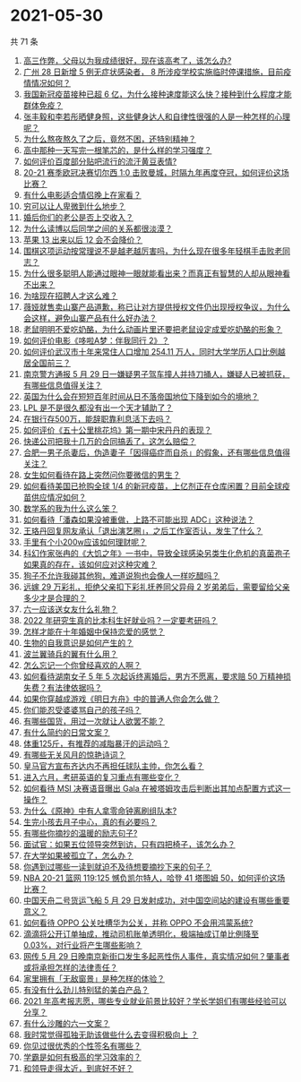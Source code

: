 # 2021-05-30

共 71 条

<!-- BEGIN -->
<!-- 最后更新时间 Sun May 30 2021 08:39:52 GMT+0800 (China Standard Time) -->

1. [高三作弊，父母以为我成绩很好，现在该高考了，该怎么办?](https://www.zhihu.com/question/461546823)
2. [广州 28 日新增 5 例无症状感染者， 8
   所涉疫学校实施临时停课措施，目前疫情情况如何？](https://www.zhihu.com/question/461901108)
3. [我国新冠疫苗接种已超 6
   亿，为什么接种速度能这么快？接种到什么程度才能群体免疫？](https://www.zhihu.com/question/462054245)
4. [张丰毅和李若彤晒健身照，这些健身达人和自律性很强的人是一种怎样的心理呢？](https://www.zhihu.com/question/459415948)
5. [为什么熬夜熬久了之后，竟然不困，还特别精神？](https://www.zhihu.com/question/303134019)
6. [高中那种一天写完一根笔芯的，是什么样的学习强度？](https://www.zhihu.com/question/388312652)
7. [如何评价百度部分贴吧流行的流汗黄豆表情?](https://www.zhihu.com/question/431951953)
8. [20-21 赛季欧冠决赛切尔西 1:0
   击败曼城，时隔九年再度夺冠，如何评价这场比赛？](https://www.zhihu.com/question/462143896)
9. [有什么电影适合情侣晚上在家看？](https://www.zhihu.com/question/358887778)
10. [穷可以让人卑微到什么地步？](https://www.zhihu.com/question/316979063)
11. [婚后你们的老公是否上交收入？](https://www.zhihu.com/question/446421532)
12. [为什么读博以后同学之间的关系都很淡漠？](https://www.zhihu.com/question/437021655)
13. [苹果 13 出来以后 12 会不会降价？](https://www.zhihu.com/question/451198251)
14. [围棋这项运动按常理说不是越老越厉害吗，为什么现在很多年轻棋手击败老同志？](https://www.zhihu.com/question/432357129)
15. [为什么很多聪明人能通过眼神一眼就能看出来？而真正有智慧的人却从眼神看不出来？](https://www.zhihu.com/question/55333539)
16. [为啥现在招聘人才这么难？](https://www.zhihu.com/question/454330385)
17. [薇娅就售卖山寨产品道歉，称已让对方提供授权文件仍出现授权争议，为什么会这样，避免山寨产品有什么好办法？](https://www.zhihu.com/question/461988510)
18. [老鼠明明不爱吃奶酪，为什么动画片里还要把老鼠设定成爱吃奶酪的形象？](https://www.zhihu.com/question/454363021)
19. [如何评价电影《哆啦A梦：伴我同行 2》？](https://www.zhihu.com/question/390164272)
20. [如何评价武汉市十年来常住人口增加 254.11
    万人，同时大学学历人口比例越居全国前三？](https://www.zhihu.com/question/461642433)
21. [南京警方通报 5 月 29
    日一嫌疑男子驾车撞人并持刀捅人，嫌疑人已被抓获，有哪些信息值得关注？](https://www.zhihu.com/question/462129219)
22. [英国为什么会在短短百年时间从日不落帝国地位下降到如今的境地？](https://www.zhihu.com/question/458600603)
23. [LPL 是不是很久都没有出一个天才辅助了？](https://www.zhihu.com/question/460740647)
24. [在银行存500万，能辞职靠利息活下去吗？](https://www.zhihu.com/question/347518117)
25. [如何评价《五十公里桃花坞》第一期中宋丹丹的表现？](https://www.zhihu.com/question/460852707)
26. [快递公司把我十几万的合同搞丢了，这怎么赔偿？](https://www.zhihu.com/question/374980406)
27. [合肥一男子杀妻后，伪造妻子「因得癌症而自杀」的假象，还有哪些信息值得关注？](https://www.zhihu.com/question/461886353)
28. [女生如何看待在路上突然问你要微信的男生？](https://www.zhihu.com/question/320105658)
29. [如何看待美国已抢购全球 1/4
    的新冠疫苗，上亿剂正在仓库闲置？目前全球疫苗供应情况如何？](https://www.zhihu.com/question/460152630)
30. [数学系的我为什么这么笨？](https://www.zhihu.com/question/461756255)
31. [如何看待「潘森如果没被重做，上路不可能出现 ADC」这种说法？](https://www.zhihu.com/question/457008736)
32. [王珞丹回复网友承认「退出演艺圈」，之后工作室否认，发生了什么？](https://www.zhihu.com/question/461310414)
33. [手里有个小200w应该如何理财呢？](https://www.zhihu.com/question/458397585)
34. [科幻作家张冉的《大饥之年》一书中，导致全球感染另类生化危机的真菌孢子如果真的存在，该如何应对这种灾难？](https://www.zhihu.com/question/368901650)
35. [狗子不允许我碰其他狗，难道说狗也会像人一样吃醋吗？](https://www.zhihu.com/question/461721289)
36. [远嫁 29 万彩礼，拒绝父亲扣下彩礼抚养同父异母 2
    岁弟弟后，需要留给父亲多少才是合理的？](https://www.zhihu.com/question/461285207)
37. [六一应该送女友什么礼物？](https://www.zhihu.com/question/60285884)
38. [2022 年研究生真的比本科生好就业吗？一定要考研吗？](https://www.zhihu.com/question/461310407)
39. [怎样才能在十年婚姻中保持恋爱的感觉？](https://www.zhihu.com/question/458200334)
40. [生物的自我意识是如何产生的？](https://www.zhihu.com/question/459715465)
41. [波兰翼骑兵的翼有什么用？](https://www.zhihu.com/question/55305997)
42. [怎么忘记一个你曾经喜欢的人啊？](https://www.zhihu.com/question/460591788)
43. [如何看待湖南女子 5 年 5 次起诉终离婚后，男方不愿离，要求赔 50
    万精神损失费？有法律依据吗？](https://www.zhihu.com/question/461885174)
44. [如果你穿越成游戏《明日方舟》中的普通人你会怎么做？](https://www.zhihu.com/question/461164416)
45. [你们能忍受婆婆骂自己的孩子吗？](https://www.zhihu.com/question/454976302)
46. [有哪些国货，用过一次就让人欲罢不能？](https://www.zhihu.com/question/393594038)
47. [有什么简约的日常文案？](https://www.zhihu.com/question/453999428)
48. [体重125斤，有推荐的减脂暴汗的运动吗？](https://www.zhihu.com/question/459003254)
49. [有哪些无关风月的惊艳诗词？](https://www.zhihu.com/question/454234983)
50. [皇马官方宣布齐达内不再担任球队主帅，你怎么看？](https://www.zhihu.com/question/461715792)
51. [进入六月，考研英语的复习重点有哪些变化？](https://www.zhihu.com/question/397257214)
52. [如何看待 MSI 决赛语音曝出 Gala
    在被塔姆攻击后判断出其加点配置方式这一操作？](https://www.zhihu.com/question/461780557)
53. [为什么《原神》中有人拿零命钟离刷组队本?](https://www.zhihu.com/question/460950761)
54. [生完小孩去月子中心，真的有必要吗？](https://www.zhihu.com/question/350300161)
55. [有哪些你摘抄的温暖的励志句子?](https://www.zhihu.com/question/435739334)
56. [面试官：如果五位领导突然到访，只有四把椅子，该怎么办？](https://www.zhihu.com/question/456412666)
57. [在大学如果被孤立了，怎么办？](https://www.zhihu.com/question/455681882)
58. [你遇到过哪些一读到就迫不及待想要摘抄下来的句子？](https://www.zhihu.com/question/456839676)
59. [NBA 20-21 篮网 119:125 憾负凯尔特人，哈登 41 塔图姆
    50，如何评价这场比赛？](https://www.zhihu.com/question/461978153)
60. [中国天舟二号货运飞船 5 月 29
    日发射成功，对中国空间站的建设有哪些重要意义？](https://www.zhihu.com/question/460289721)
61. [如何看待 OPPO 公关吐槽华为公关，并称 OPPO
    不会用鸿蒙系统?](https://www.zhihu.com/question/461394382)
62. [滴滴将公开订单抽成，推动司机账单透明化，极端抽成订单比例降至
    0.03%，对行业将产生哪些影响？](https://www.zhihu.com/question/461562442)
63. [网传 5 月 29
    日晚南京新街口发生多起恶性伤人事件，真实情况如何？肇事者或将承担怎样的法律责任？](https://www.zhihu.com/question/462117183)
64. [家里拥有「无敌窗景」是种怎样的体验？](https://www.zhihu.com/question/459289624)
65. [有没有什么劲儿特别猛的美白产品？](https://www.zhihu.com/question/441955092)
66. [2021
    年高考报志愿，哪些专业就业前景比较好？学长学姐们有哪些经验可以分享？](https://www.zhihu.com/question/458812643)
67. [有什么沙雕的六一文案？](https://www.zhihu.com/question/461101229)
68. [我时常觉得孤独无助该做些什么去变得积极向上 ？](https://www.zhihu.com/question/460648517)
69. [你见过很优秀的个性签名有哪些？](https://www.zhihu.com/question/265584312)
70. [学霸是如何有极高的学习效率的？](https://www.zhihu.com/question/366475943)
71. [和领导走得太近，到底好不好？](https://www.zhihu.com/question/435265697)

<!-- END -->
